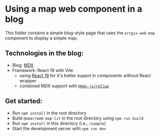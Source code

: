 # Using a map web component in a blog

This folder contains a simple blog-style page that uses the `arcgis-web-map` component to display a simple map.

## Technologies in the blog:

- Blog: [MDX](https://mdxjs.com/)
- Framework: React 19 with Vite
  - using [React 19](https://vercel.com/blog/whats-new-in-react-19) for it's better suppot in components without React wrapper
  - combined MDX support with [`@mdx-js/rollup`](https://mdxjs.com/packages/rollup/)

## Get started:

- Run `npm install` in the root directory
- Build `@omar/web-map-lit` in the root directory using `npm run build`
- Run `npm install` in this directory (i.e., `/sample`)
- Start the development server with `npm run dev`
